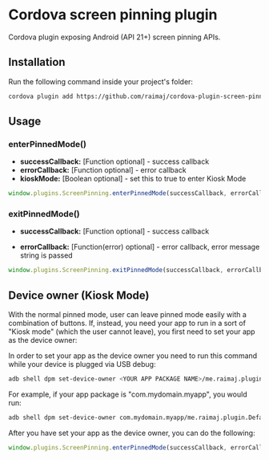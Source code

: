# Cordova screen pinning plugin

Cordova plugin exposing Android (API 21+) screen pinning APIs.

## Installation

Run the following command inside your project's folder:

```sh
cordova plugin add https://github.com/raimaj/cordova-plugin-screen-pinning.git
```

## Usage

### enterPinnedMode()

- **successCallback:** [Function optional] - success callback
- **errorCallback:** [Function optional] - error callback
- **kioskMode:** [Boolean optional] - set this to true to enter Kiosk Mode

```js
window.plugins.ScreenPinning.enterPinnedMode(successCallback, errorCallback);
```

### exitPinnedMode()

- **successCallback:** [Function optional] - success callback

- **errorCallback:** [Function(error) optional] - error callback, error message string is passed

```js
window.plugins.ScreenPinning.exitPinnedMode(successCallback, errorCallback);
```

## Device owner (Kiosk Mode)

With the normal pinned mode, user can leave pinned mode easily with a combination of buttons. If, instead, you need your app to run in a sort of "Kiosk mode" (which the user cannot leave), you first need to set your app as the device owner:

In order to set your app as the device owner you need to run this command while your device is plugged via USB debug:

```sh
adb shell dpm set-device-owner <YOUR APP PACKAGE NAME>/me.raimaj.plugin.DefaultDeviceAdminReceiver
```

For example, if your app package is "com.mydomain.myapp", you would run:

```sh
adb shell dpm set-device-owner com.mydomain.myapp/me.raimaj.plugin.DefaultDeviceAdminReceiver
```

After you have set your app as the device owner, you can do the following:

```js
window.plugins.ScreenPinning.enterPinnedMode(successCallback, errorCallback, true);
```



